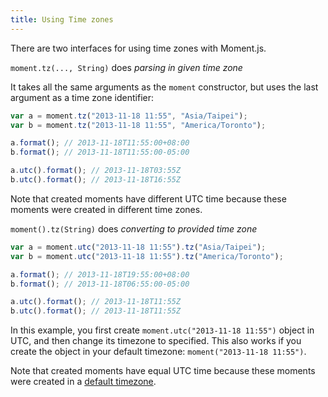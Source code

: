 ```yaml
---
title: Using Time zones
---
```


There are two interfaces for using time zones with Moment.js.

`moment.tz(..., String)` does _parsing in given time zone_

It takes all the same arguments as the `moment` constructor, but uses the last argument as a time zone identifier:

```js
var a = moment.tz("2013-11-18 11:55", "Asia/Taipei");
var b = moment.tz("2013-11-18 11:55", "America/Toronto");

a.format(); // 2013-11-18T11:55:00+08:00
b.format(); // 2013-11-18T11:55:00-05:00

a.utc().format(); // 2013-11-18T03:55Z
b.utc().format(); // 2013-11-18T16:55Z
```
Note that created moments have different UTC time because these moments were created in different time zones.


`moment().tz(String)` does _converting to provided time zone_


```js
var a = moment.utc("2013-11-18 11:55").tz("Asia/Taipei");
var b = moment.utc("2013-11-18 11:55").tz("America/Toronto");

a.format(); // 2013-11-18T19:55:00+08:00
b.format(); // 2013-11-18T06:55:00-05:00

a.utc().format(); // 2013-11-18T11:55Z
b.utc().format(); // 2013-11-18T11:55Z
```

In this example, you first create `moment.utc("2013-11-18 11:55")` object in UTC, and then change its timezone to specified. This also works if you create the object in your default timezone: `moment("2013-11-18 11:55")`.
  
Note that created moments have equal UTC time because these moments were created in a [default timezone](#/using-timezones/default-timezone/).

